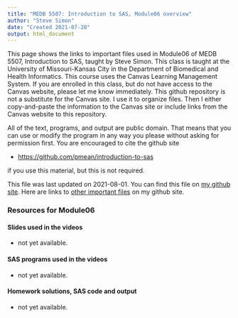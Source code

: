 ```yaml
---
title: "MEDB 5507: Introduction to SAS, Module06 overview"
author: "Steve Simon"
date: "Created 2021-07-28"
output: html_document
---
```


This page shows the links to important files used in Module06 of MEDB 5507, Introduction to SAS, taught by Steve Simon. This class is taught at the University of Missouri-Kansas City in the Department of Biomedical and Health Informatics. This course uses the Canvas Learning Management System. If you are enrolled in this class, but do not have access to the Canvas website, please let me know immediately. This github repository is not a substitute for the Canvas site. I use it to organize files. Then I either copy-and-paste the information to the Canvas site or include links from the Canvas website to this repository.

All of the text, programs, and output are public domain. That means that you can use or modify the program in any way you please without asking for permission first. You are encouraged to cite the github site

+ https://github.com/pmean/introduction-to-sas

if you use this material, but this is not required.



This file was last updated on 2021-08-01. You can find this file on [my github site][mygit]. Here are links to [other important files][mygit] on my github site.

[mygit]: https://github.com/pmean/introduction-to-SAS/blob/master/README.md





### Resources for Module06

#### Slides used in the videos

+   not yet available.

#### SAS programs used in the videos

+   not yet available.

#### Homework solutions, SAS code and output

+   not yet available.<!---my git--->

[mygit]: https://github.com/pmean/introduction-to-SAS/blob/master/modules/5507-06-resources.md

<!---pdf_h--->



<!---No links for this section--->



<!---pdf_v--->



<!---No links for this section--->



<!---rmd_v--->



<!---No links for this section--->



<!---sas_v--->



<!---No links for this section--->



<!---sas_h--->



<!---No links for this section--->


